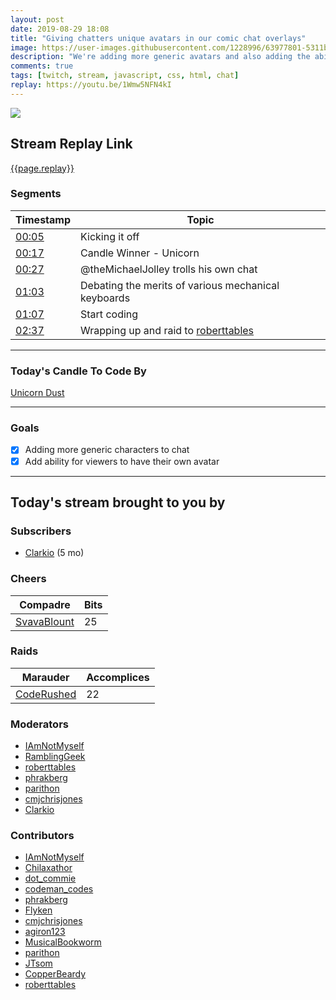 ```yaml
---
layout: post
date: 2019-08-29 18:08
title: "Giving chatters unique avatars in our comic chat overlays"
image: https://user-images.githubusercontent.com/1228996/63977801-5311b100-ca7a-11e9-8f8c-0fdf51e8c372.png
description: "We're adding more generic avatars and also adding the ability for users to have their own avatar."
comments: true
tags: [twitch, stream, javascript, css, html, chat]
replay: https://youtu.be/1Wmw5NFN4kI
---
```


<img src="{{page.image}}"/>

## Stream Replay Link

[{{page.replay}}]({{page.replay}})

<!--more-->

### Segments

| Timestamp | Topic
| ---       | ---
| [00:05]({{page.replay}}?t=600) | Kicking it off |
| [00:17]({{page.replay}}?t=1055.393) | Candle Winner - Unicorn |
| [00:27]({{page.replay}}?t=1647.11) | @theMichaelJolley trolls his own chat |
| [01:03]({{page.replay}}?t=3804.787) | Debating the merits of various mechanical keyboards |
| [01:07]({{page.replay}}?t=4067.978) | Start coding |
| [02:37]({{page.replay}}?t=9476.977) | Wrapping up and raid to [roberttables](https://twitch.tv/roberttables) |

---

### Today's Candle To Code By

[Unicorn Dust](https://amzn.to/320cEn1)

---

### Goals

- [x] Adding more generic characters to chat
- [x] Add ability for viewers to have their own avatar

---

## Today's stream brought to you by

### Subscribers

- [Clarkio](https://twitch.tv/clarkio) (5 mo)

### Cheers

| Compadre            | Bits        |
| ---                 | ---         |
| [SvavaBlount](https://twitch.tv/svavablount) | 25 |

### Raids

| Marauder            | Accomplices |
| ---                 | ---         |
| [CodeRushed](https://twitch.tv/coderushed) | 22 |

### Moderators

- [IAmNotMyself](https://twitch.tv/iamnotmyself)
- [RamblingGeek](https://twitch.tv/ramblinggeek)
- [roberttables](https://twitch.tv/roberttables)
- [phrakberg](https://twitch.tv/phrakberg)
- [parithon](https://twitch.tv/parithon)
- [cmjchrisjones](https://twitch.tv/cmjchrisjones)
- [Clarkio](https://twitch.tv/clarkio)

### Contributors

- [IAmNotMyself](https://twitch.tv/iamnotmyself)
- [Chilaxathor](https://twitch.tv/chilaxathor)
- [dot_commie](https://twitch.tv/dot_commie)
- [codeman_codes](https://twitch.tv/codeman_codes)
- [phrakberg](https://twitch.tv/phrakberg)
- [Flyken](https://twitch.tv/flyken)
- [cmjchrisjones](https://twitch.tv/cmjchrisjones)
- [agiron123](https://twitch.tv/agiron123)
- [MusicalBookworm](https://twitch.tv/musicalbookworm)
- [parithon](https://twitch.tv/parithon)
- [JTsom](https://twitch.tv/jtsom)
- [CopperBeardy](https://twitch.tv/copperbeardy)
- [roberttables](https://twitch.tv/roberttables)
